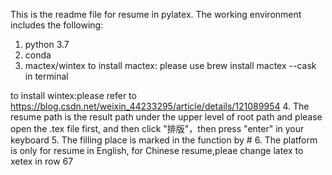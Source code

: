 This is the readme file for resume in pylatex.
The working environment includes the following:
1. python 3.7 
2. conda
3. mactex/wintex
to install mactex: please use 
brew install mactex --cask 
in terminal

to install wintex:please refer to 
https://blog.csdn.net/weixin_44233295/article/details/121089954
4. The resume path is the result path under the upper level of root path
and please open the .tex file first, and then click "排版"，then press "enter" in your keyboard
5. The filling place is marked in the function by #
6. The platform is only for resume in English, for Chinese resume,pleae change latex to xetex in row 67